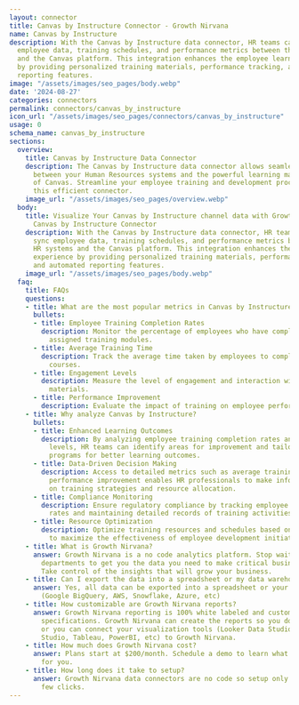 ```yaml
---
layout: connector
title: Canvas by Instructure Connector - Growth Nirvana
name: Canvas by Instructure
description: With the Canvas by Instructure data connector, HR teams can easily sync
  employee data, training schedules, and performance metrics between their HR systems
  and the Canvas platform. This integration enhances the employee learning experience
  by providing personalized training materials, performance tracking, and automated
  reporting features.
image: "/assets/images/seo_pages/body.webp"
date: '2024-08-27'
categories: connectors
permalink: connectors/canvas_by_instructure
icon_url: "/assets/images/seo_pages/connectors/canvas_by_instructure"
usage: 0
schema_name: canvas_by_instructure
sections:
  overview:
    title: Canvas by Instructure Data Connector
    description: The Canvas by Instructure data connector allows seamless integration
      between your Human Resources systems and the powerful learning management capabilities
      of Canvas. Streamline your employee training and development processes with
      this efficient connector.
    image_url: "/assets/images/seo_pages/overview.webp"
  body:
    title: Visualize Your Canvas by Instructure channel data with Growth Nirvana's
      Canvas by Instructure Connector
    description: With the Canvas by Instructure data connector, HR teams can easily
      sync employee data, training schedules, and performance metrics between their
      HR systems and the Canvas platform. This integration enhances the employee learning
      experience by providing personalized training materials, performance tracking,
      and automated reporting features.
    image_url: "/assets/images/seo_pages/body.webp"
  faq:
    title: FAQs
    questions:
    - title: What are the most popular metrics in Canvas by Instructure to analyze?
      bullets:
      - title: Employee Training Completion Rates
        description: Monitor the percentage of employees who have completed their
          assigned training modules.
      - title: Average Training Time
        description: Track the average time taken by employees to complete training
          courses.
      - title: Engagement Levels
        description: Measure the level of engagement and interaction with training
          materials.
      - title: Performance Improvement
        description: Evaluate the impact of training on employee performance metrics.
    - title: Why analyze Canvas by Instructure?
      bullets:
      - title: Enhanced Learning Outcomes
        description: By analyzing employee training completion rates and engagement
          levels, HR teams can identify areas for improvement and tailor training
          programs for better learning outcomes.
      - title: Data-Driven Decision Making
        description: Access to detailed metrics such as average training time and
          performance improvement enables HR professionals to make informed decisions
          on training strategies and resource allocation.
      - title: Compliance Monitoring
        description: Ensure regulatory compliance by tracking employee training completion
          rates and maintaining detailed records of training activities.
      - title: Resource Optimization
        description: Optimize training resources and schedules based on data insights
          to maximize the effectiveness of employee development initiatives.
    - title: What is Growth Nirvana?
      answer: Growth Nirvana is a no code analytics platform. Stop waiting for other
        departments to get you the data you need to make critical business decisions.
        Take control of the insights that will grow your business.
    - title: Can I export the data into a spreadsheet or my data warehouse?
      answer: Yes, all data can be exported into a spreadsheet or your data warehouse
        (Google BigQuery, AWS, Snowflake, Azure, etc)
    - title: How customizable are Growth Nirvana reports?
      answer: Growth Nirvana reporting is 100% white labeled and customized to your
        specifications. Growth Nirvana can create the reports so you don’t have to
        or you can connect your visualization tools (Looker Data Studio/Google Data
        Studio, Tableau, PowerBI, etc) to Growth Nirvana.
    - title: How much does Growth Nirvana cost?
      answer: Plans start at $200/month. Schedule a demo to learn what plan is best
        for you.
    - title: How long does it take to setup?
      answer: Growth Nirvana data connectors are no code so setup only requires a
        few clicks.
---
```

